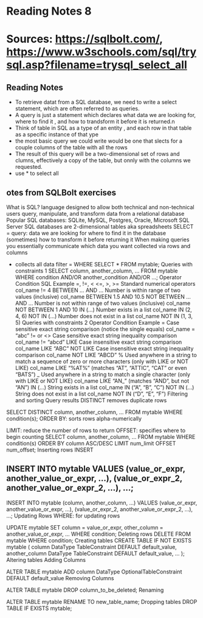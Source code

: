 # Reading Notes 8
# Sources: https://sqlbolt.com/, https://www.w3schools.com/sql/trysql.asp?filename=trysql_select_all


## Reading Notes
- To retrieve datat from a SQL database, we need to write a select statement, which are often referred to as queries. 
- A query is just a statement which declares what data we are looking for, where to find it , and how to trandsform it before it is returned.n
- Think of table in SQL as a type of an entity , and each row in that table as a specific instance of that ype
- the most basic query we could write would be one that slects for a couple columns of the table with all the rows
- The result of this query will be a two-dimensional set of rows and clumns, effectively a copy of the table, but onnly with the columns we requested.
- use * to select all

## otes from SQLBolt exercises
What is SQL? language designed to allow both technical and non-technical users query, manipulate, and transform data from a relational database
Popular SQL databases: SQLite, MySQL, Postgres, Oracle, Microsoft SQL Server
SQL databases are 2-dimensional tables aka spreadsheets
SELECT = query:
data we are looking for
where to find it in the database
(sometimes) how to transform it before returning it
When making queries you essentially communicate which data you want collected via rows and columns
* collects all data
filter = WHERE
SELECT * 
FROM mytable;
Queries with constraints 1
SELECT column, another_column, …
FROM mytable
WHERE condition
    AND/OR another_condition
    AND/OR …;
Operator	Condition	SQL Example
=, !=, < <=, >, >=	Standard numerical operators	col_name != 4
BETWEEN … AND …	Number is within range of two values (inclusive)	col_name BETWEEN 1.5 AND 10.5
NOT BETWEEN … AND …	Number is not within range of two values (inclusive)	col_name NOT BETWEEN 1 AND 10
IN (…)	Number exists in a list col_name IN	(2, 4, 6)
NOT IN (…)	Number does not exist in a list col_name NOT IN	(1, 3, 5)
Queries with constraints 2
Operator	Condition	Example
=	Case sensitive exact string comparison (notice the single equals)	col_name = “abc”
!= or <>	Case sensitive exact string inequality comparison	col_name != “abcd”
LIKE	Case insensitive exact string comparison	col_name LIKE “ABC”
NOT LIKE	Case insensitive exact string inequality comparison	col_name NOT LIKE “ABCD”
%	Used anywhere in a string to match a sequence of zero or more characters (only with LIKE or NOT LIKE)	col_name LIKE “%AT%” (matches “AT”, “ATTIC”, “CAT” or even “BATS”)
_	Used anywhere in a string to match a single character (only with LIKE or NOT LIKE)	col_name LIKE “AN_” (matches “AND”, but not “AN”)
IN (…)	String exists in a list	col_name IN (“A”, “B”, “C”)
NOT IN (…)	String does not exist in a list	col_name NOT IN (“D”, “E”, “F”)
Filtering and sorting Query results
DISTINCT removes duplicate rows

SELECT DISTINCT column, another_column, …
FROM mytable
WHERE condition(s);
ORDER BY: sorts rows alpha-numerically

LIMIT: reduce the number of rows to return
OFFSET: specifies where to begin counting
SELECT column, another_column, …
FROM mytable
WHERE condition(s)
ORDER BY column ASC/DESC
LIMIT num_limit OFFSET num_offset;
Inserting rows
INSERT

INSERT INTO mytable
VALUES (value_or_expr, another_value_or_expr, …),
       (value_or_expr_2, another_value_or_expr_2, …),
       …;
----------------------
INSERT INTO mytable
(column, another_column, …)
VALUES (value_or_expr, another_value_or_expr, …),
      (value_or_expr_2, another_value_or_expr_2, …),
      …;
Updating Rows
WHERE: for updating rows

UPDATE mytable
SET column = value_or_expr, 
    other_column = another_value_or_expr, 
    …
WHERE condition;
Deleting rows
DELETE FROM mytable
WHERE condition;
Creating tables
CREATE TABLE IF NOT EXISTS mytable (
    column DataType TableConstraint DEFAULT default_value,
    another_column DataType TableConstraint DEFAULT default_value,
    …
);
Altering tables
Adding Columns

ALTER TABLE mytable
ADD column DataType OptionalTableConstraint 
    DEFAULT default_value
Removing Columns

ALTER TABLE mytable
DROP column_to_be_deleted;
Renaming

ALTER TABLE mytable
RENAME TO new_table_name;
Dropping tables
DROP TABLE IF EXISTS mytable;